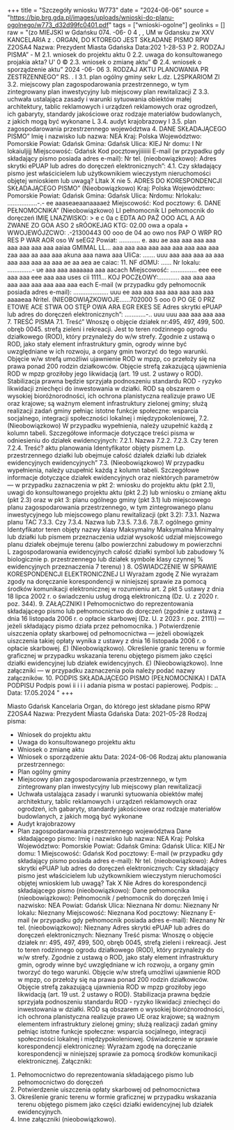 +++
title = "Szczegóły wniosku W773"
date = "2024-06-06"
source = "https://bip.brg.gda.pl/images/uploads/wnioski-do-planu-ogolnego/w773_d32d99fc0401.pdf"
tags = ["wnioski-ogolne"]
geolinks = []
raw = "(zo MIEJSKI w Gdańsku 074. -06- 0 4 , , UM w Gdansku zw  XXV KANCELARIA z . ORGAN, DO KTOREGO JEST SKŁADANE PISMO RPW Z2OSA4  Nazwa: Prezydent Miasta Gdańska Data:202 1-28-53 P 2. RODZAJ PISMA” - M 2.1. wniosek do projektu aktu 0 2.2. uwaga do konsultowanego projakia akta? U' 0 © 2.3. wniosek o zmianę aktu” © 2.4. wniosek o sporządzenie aktu” 2024 -06- 06 3. RODZAJ AKTU PLANOWANIA PR ZESTRZENNEGO” RS. . I 3.1. plan ogólny gminy  sekr L.dz. L2SPKARIOM ZI 3.2. miejscowy plan zagospodarowania przestrzennego, w tym zintegrowany plan inwestycyjny lub miejscowy plan rewitalizacji Z 3.3. uchwała ustalająca zasady i warunki sytuowania obiektów małej architektury, tablic reklamowych i urządzeń reklamowych oraz ogrodzeń, ich gabaryty, standardy jakościowe oraz rodzaje materiałów budowlanych, z jakich mogą być wykonane L 3.4. audyt krajobrazowy I 3.5. plan zagospodarowania przestrzennego województwa 4. DANE SKŁADAJĄCEGO PISMO” Imię i nazwisko lub nazwa: NEA Kraj: Polska Województwo: Pomorskie Powiat: Gdańsk Gmina: Gdańsk Ulica: KIEJ Nr domu: I Nr lokaiuljijj Miejscowość: Gdańsk Kod pocztowyjiiiiiii E-mail (w przypadku gdy składający pismo posiada adres e-mail): Nr tel. (nieobowiązkowo): Adres skrytki ePUAP lub adres do doręczeń elektronicznych”: 4.1. Czy składający pismo jest właścicielem lub użytkownikiem wieczystym nieruchomości objętej wnioskiem lub uwagą? Lltak X nie 5. ADRES DO KORESPONDENCJI SKŁADAJĄCEGO PISMO” (Nieobowiązkowo) Kraj: Polska Województwo: Pomorskie Powiat: Gdańsk Gmina: Gdańsk Ulica: Nrdomu: Nrlokalu: .................-.- ee aaaseaeaanaaaaeż Miejscowość: Kod pocztowy: 6. DANE PEŁNOMOCNIKA” (Nieobowiązkowo) LI pełnomocnik LI pełnomocnik do doręczeń IMIĘ LNAZWISKO: > e c 0a c EDTA AO PAŹ OOO ACL A AO ZWANE ZO GOA ASO 2 sRÓOKEJAG KTG: 02.00 owa a opala + WWOJEWÓJZCWO: .-21300443 00 ooo de 04 ao owo nos PAP O WRP RO RES P WAR AOR oso W seEG2 Powiat: ............ e. aau ae aaa aaa aaa aaa aaa aaa aaa aaa aaiaa GMIMAL LL... aaa aaa aaa aaa aaa aaa aaa aaa aaa zaa aaa aa aaa aaa akuna aaa nawa aaa UliCa: ....... uuu aaa aaa aaa aa aaa aaa aaa aaa aa aaa ae aa aea ae caiac: 11. NF dOMU: ...... Nr lokalu: ..............- ue aaa aaa aaaaaaa aaa aacach Miejscowość: ............... eee eee aaa aaa eee aaa aaa uses cii 1111... KOJ POCZŁOWY:............ aaa aaa aaa aaa aaa aaa aaa aaa aaa each E-mail (w przypadku gdy pełnomocnik posiada adres e-mail): .................... uuu ee aaa aaa aaa aaa aaa aaa aaa aaaaeaa Nritel. (NIEOBOWIĄZKOWOJE......702000 5 ooo 0 PO GE 0 PRZ ETOWE ACE STWA OO STĘP OWA ARA EGR EKES SE Adres skrytki ePUAP lub adres do doręczeń elektronicznych”: ............-.. uuu uuu aaa aaa aaa aaa 7. TREŚĆ PISMA 7.1. Treść” Wnoszę o objęcie działek nr:495, 497, 499, 500. obręb 0045. strefą zieleni i rekreacji. Jest to teren rodzinnego ogrodu działkowego (ROD), który przynależy do w/w strefy. Zgodnie z ustawą o ROD, jako stały element infrastruktury gmin, ogrody winne być uwzględniane w ich rozwoju, a organy gmin tworzyć do tego warunki. Objęcie w/w strefą umożliwi ujawnienie ROD w mpzp, co przełoży się na prawa ponad 200 rodzin działkowców. Objęcie strefą zakazującą ujawnienia ROD w mpzp groziłoby jego likwidacją (art. 19 ust. 2 ustawy o ROD). Stabilizacja prawna będzie sprzyjała podnoszeniu standardu ROD - ryzyko likwidacji zniechęci do inwestowania w działki. ROD są obszarem o wysokiej bioróżnorodności, ich ochrona planistyczna realizuje prawo UE oraz krajowe; są ważnym element infrastruktury zielonej gminy; służą realizacji zadań gminy pełniąc istotne funkcje społeczne: wsparcia socjalnego, integracji społeczności lokalnej i międzypokoleniowej, 7.2. (Nieobowiązkowo) W przypadku wypełnienia, należy uzupełnić każdą z kolumn tabeli. Szczegółowe informacje dotyczące treści pisma w odniesieniu do działek ewidencyjnych: 7.2.1. Nazwa 7.2.2. 7.2.3. Czy teren 7.2.4. Treść? aktu planowania Identyfikator objęty pismem Lp. przestrzennego działki lub obejmuje całość działek działki lub działek ewidencyjnych ewidencyjnych” 7.3. (Nieobowiązkowo) W przypadku wypełnienia, należy uzupełnić każdą z kolumn tabeli. Szczegółowe informacje dotyczące działek ewidencyjnych oraz niektórych parametrów — w przypadku zaznaczenia w pkt 2: wniosku do projektu aktu (pkt 2.1), uwagi do konsultowanego projektu aktu (pkt 2.2) lub wniosku o zmianę aktu (pkt 2.3) oraz w pkt 3: planu ogólnego gminy (pkt 3.1) lub miejscowego planu zagospodarowania przestrzennego, w tym zintegrowanego planu inwestycyjnego lub miejscowego planu rewitalizacji (pkt 3.2): 7.3.1. Nazwa planu TAC 7.3.3. Czy 7.3.4. Nazwa lub 7.3.5. 7.3.6. 7.8.7. ogólnego gminy Identyfikator teren objęty nazwy klasy Maksymalny Maksymalna Minimalny lub działki lub pismem przeznaczenia udział wysokość udział miejscowego planu działek obejmuje terenu (albo powierzchni zabudowy m powierzchni L zagospodarowania  ewidencyjnych całość działki symbol lub zabudowy % biologicznie p. przestrzennego lub działek symbole klasy czynnej % ewidencyjnych przeznaczenia 7 terenu) ) 8. OŚWIADCZENIE W SPRAWIE KORESPONDENCJI ELEKTRONICZNEJ LI Wyrażam zgodę Z Nie wyrażam zgody na doręczanie korespondencji w niniejszej sprawie za pomocą środków komunikacji elektronicznej w rozumieniu art. 2 pkt 5 ustawy z dnia 18 lipca 2002 r. o świadczeniu usług drogą elektroniczną (Dz. U. z 2020 r. poz. 344). 9. ZAŁĄCZNIKI I Pełnomocnictwo do reprezentowania składającego pismo lub pełnomocnictwo do doręczeń (zgodnie z ustawą z dnia 16 listopada 2006 r. o opłacie skarbowej (Dz. U. z 2023 r. poz. 2111)) — jeżeli składający pismo działa przez pełnomocnika. ) Potwierdzenie uiszczenia opłaty skarbowej od pełnomocnictwa — jeżeli obowiązek uiszczenia takiej opłaty wynika z ustawy z dnia 16 listopada 2006 r. o opłacie skarbowej. £)  (Nieobowiązkowo). Określenie granic terenu w formie graficznej w przypadku wskazania terenu objętego pismem jako części działki ewidencyjnej lub działek ewidencyjnych. £)  (Nieobowiązkowo). Inne załączniki — w przypadku zaznaczenia pola należy podać nazwy załączników. 10. PODPIS SKŁADAJĄCEGO PISMO (PEŁNOMOCNIKA) I DATA PODPISU Podpis powi ii i i i adania pisma w postaci papierowej. Podpis: .. Data: 17.05.2024 "
+++

Miasto Gdańsk
Kancelaria
Organ, do którego jest składane pismo RPW Z2OSA4
Nazwa: Prezydent Miasta Gdańska 
Data: 2021-05-28
Rodzaj pisma:
- Wniosek do projektu aktu
- Uwaga do konsultowanego projektu aktu
- Wniosek o zmianę aktu
- Wniosek o sporządzenie aktu
Data: 2024-06-06
Rodzaj aktu planowania przestrzennego:
- Plan ogólny gminy
- Miejscowy plan zagospodarowania przestrzennego, w tym zintegrowany plan inwestycyjny lub miejscowy plan rewitalizacji
- Uchwała ustalająca zasady i warunki sytuowania obiektów małej architektury, tablic reklamowych i urządzeń reklamowych oraz ogrodzeń, ich gabaryty, standardy jakościowe oraz rodzaje materiałów budowlanych, z jakich mogą być wykonane
- Audyt krajobrazowy
- Plan zagospodarowania przestrzennego województwa
Dane składającego pismo:
Imię i nazwisko lub nazwa: NEA
Kraj: Polska
Województwo: Pomorskie
Powiat: Gdańsk
Gmina: Gdańsk
Ulica: KIEJ
Nr domu: 1
Miejscowość: Gdańsk
Kod pocztowy:
E-mail (w przypadku gdy składający pismo posiada adres e-mail):
Nr tel. (nieobowiązkowo):
Adres skrytki ePUAP lub adres do doręczeń elektronicznych:
Czy składający pismo jest właścicielem lub użytkownikiem wieczystym nieruchomości objętej wnioskiem lub uwagą? Tak X Nie
Adres do korespondencji składającego pismo (nieobowiązkowo):
Dane pełnomocnika (nieobowiązkowo):
Pełnomocnik / pełnomocnik do doręczeń
Imię i nazwisko: NEA
Powiat: Gdańsk
Ulica: Nieznana
Nr domu: Nieznany
Nr lokalu: Nieznany
Miejscowość: Nieznana
Kod pocztowy: Nieznany
E-mail (w przypadku gdy pełnomocnik posiada adres e-mail): Nieznany
Nr tel. (nieobowiązkowo): Nieznany
Adres skrytki ePUAP lub adres do doręczeń elektronicznych: Nieznany
Treść pisma:
Wnoszę o objęcie działek nr: 495, 497, 499, 500, obręb 0045, strefą zieleni i rekreacji. Jest to teren rodzinnego ogrodu działkowego (ROD), który przynależy do w/w strefy. Zgodnie z ustawą o ROD, jako stały element infrastruktury gmin, ogrody winne być uwzględniane w ich rozwoju, a organy gmin tworzyć do tego warunki. Objęcie w/w strefą umożliwi ujawnienie ROD w mpzp, co przełoży się na prawa ponad 200 rodzin działkowców. Objęcie strefą zakazującą ujawnienia ROD w mpzp groziłoby jego likwidacją (art. 19 ust. 2 ustawy o ROD). Stabilizacja prawna będzie sprzyjała podnoszeniu standardu ROD - ryzyko likwidacji zniechęci do inwestowania w działki. ROD są obszarem o wysokiej bioróżnorodności, ich ochrona planistyczna realizuje prawo UE oraz krajowe; są ważnym elementem infrastruktury zielonej gminy; służą realizacji zadań gminy pełniąc istotne funkcje społeczne: wsparcia socjalnego, integracji społeczności lokalnej i międzypokoleniowej.
Oświadczenie w sprawie korespondencji elektronicznej:
Wyrażam zgodę na doręczanie korespondencji w niniejszej sprawie za pomocą środków komunikacji elektronicznej.
Załączniki:
1. Pełnomocnictwo do reprezentowania składającego pismo lub pełnomocnictwo do doręczeń
2. Potwierdzenie uiszczenia opłaty skarbowej od pełnomocnictwa
3. Określenie granic terenu w formie graficznej w przypadku wskazania terenu objętego pismem jako części działki ewidencyjnej lub działek ewidencyjnych.
4. Inne załączniki (nieobowiązkowo).


